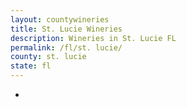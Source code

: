 ```yaml
---
layout: countywineries
title: St. Lucie Wineries
description: Wineries in St. Lucie FL
permalink: /fl/st. lucie/
county: st. lucie
state: fl
---
```

-
